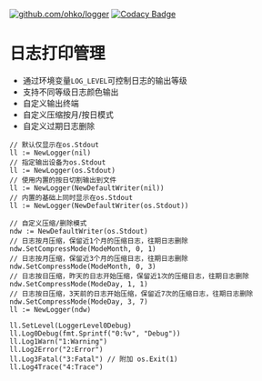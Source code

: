 [![github.com/ohko/logger](https://goreportcard.com/badge/github.com/ohko/logger)](https://goreportcard.com/report/github.com/ohko/logger)
[![Codacy Badge](https://api.codacy.com/project/badge/Grade/ab57f8d1f67b47699af16eafc089f8bf)](https://www.codacy.com/app/ohko/logger?utm_source=github.com&amp;utm_medium=referral&amp;utm_content=ohko/logger&amp;utm_campaign=Badge_Grade)

# 日志打印管理
- 通过环境变量`LOG_LEVEL`可控制日志的输出等级
- 支持不同等级日志颜色输出
- 自定义输出终端
- 自定义压缩按月/按日模式
- 自定义过期日志删除

```golang
// 默认仅显示在os.Stdout
ll := NewLogger(nil)
// 指定输出设备为os.Stdout
ll := NewLogger(os.Stdout)
// 使用内置的按日切割输出到文件
ll := NewLogger(NewDefaultWriter(nil))
// 内置的基础上同时显示在os.Stdout
ll := NewLogger(NewDefaultWriter(os.Stdout))

// 自定义压缩/删除模式
ndw := NewDefaultWriter(os.Stdout)
// 日志按月压缩，保留近1个月的压缩日志，往期日志删除
ndw.SetCompressMode(ModeMonth, 0, 1)
// 日志按月压缩，保留近3个月的压缩日志，往期日志删除
ndw.SetCompressMode(ModeMonth, 0, 3)
// 日志按日压缩，昨天的日志开始压缩，保留近1次的压缩日志，往期日志删除
ndw.SetCompressMode(ModeDay, 1, 1)
// 日志按日压缩，3天前的日志开始压缩，保留近7次的压缩日志，往期日志删除
ndw.SetCompressMode(ModeDay, 3, 7)
ll := NewLogger(ndw)

ll.SetLevel(LoggerLevel0Debug)
ll.Log0Debug(fmt.Sprintf("0:%v", "Debug"))
ll.Log1Warn("1:Warning")
ll.Log2Error("2:Error")
ll.Log3Fatal("3:Fatal") // 附加 os.Exit(1)
ll.Log4Trace("4:Trace")
```